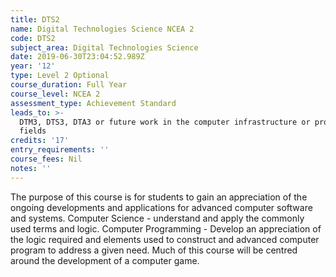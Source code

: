 ```yaml
---
title: DTS2
name: Digital Technologies Science NCEA 2
code: DTS2
subject_area: Digital Technologies Science
date: 2019-06-30T23:04:52.989Z
year: '12'
type: Level 2 Optional
course_duration: Full Year
course_level: NCEA 2
assessment_type: Achievement Standard
leads_to: >-
  DTM3, DTS3, DTA3 or future work in the computer infrastructure or programing
  fields
credits: '17'
entry_requirements: ''
course_fees: Nil
notes: ''
---
```

The purpose of this course is for students to gain an appreciation of the ongoing developments and applications for advanced computer software and systems. Computer Science - understand and apply the commonly used terms and logic. Computer Programming - Develop an appreciation of the logic required and elements used to construct and advanced computer program to address a given need. Much of this course will be centred around the development of a computer game.
